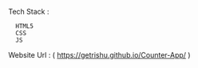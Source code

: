 Tech Stack :

      HTML5
      CSS
      JS
Website Url : ( https://getrishu.github.io/Counter-App/ )
